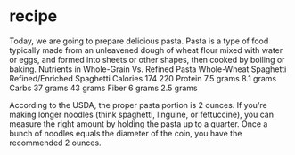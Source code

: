 # recipe
Today, we are going to prepare delicious pasta. 
Pasta is a type of food typically made from an unleavened dough of wheat flour mixed with water or eggs, and formed into sheets or other shapes, then cooked by boiling or baking.
Nutrients in Whole-Grain Vs. Refined Pasta
          Whole-Wheat Spaghetti          	Refined/Enriched Spaghetti
Calories	  174                            	220
Protein 	  7.5 grams                       8.1 grams
Carbs	      37 grams                        43 grams
Fiber	      6 grams                         2.5 grams

According to the USDA, the proper pasta portion is 2 ounces. If you're making longer noodles (think spaghetti, linguine, or fettuccine), you can measure the right amount by holding the pasta up to a quarter. Once a bunch of noodles equals the diameter of the coin, you have the recommended 2 ounces.
